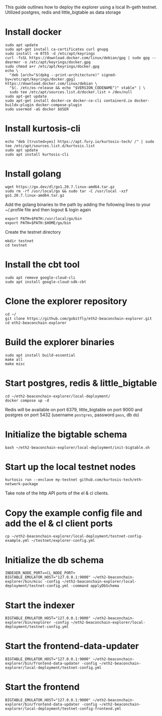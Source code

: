 This guide outlines how to deploy the explorer using a local lh-geth testnet. Utilized postgres, redis and little_bigtable as data storage

# Install docker
```
sudo apt update
sudo apt-get install ca-certificates curl gnupg
sudo install -m 0755 -d /etc/apt/keyrings
curl -fsSL https://download.docker.com/linux/debian/gpg | sudo gpg --dearmor -o /etc/apt/keyrings/docker.gpg
sudo chmod a+r /etc/apt/keyrings/docker.gpg
echo \
  "deb [arch="$(dpkg --print-architecture)" signed-by=/etc/apt/keyrings/docker.gpg] https://download.docker.com/linux/debian \
  "$(. /etc/os-release && echo "$VERSION_CODENAME")" stable" | \
  sudo tee /etc/apt/sources.list.d/docker.list > /dev/null
sudo apt-get update
sudo apt-get install docker-ce docker-ce-cli containerd.io docker-buildx-plugin docker-compose-plugin
sudo usermod -aG docker $USER
```
# Install kurtosis-cli
```
echo "deb [trusted=yes] https://apt.fury.io/kurtosis-tech/ /" | sudo tee /etc/apt/sources.list.d/kurtosis.list
sudo apt update
sudo apt install kurtosis-cli
```
# Install golang
```
wget https://go.dev/dl/go1.20.7.linux-amd64.tar.gz
sudo rm -rf /usr/local/go && sudo tar -C /usr/local -xzf go1.20.7.linux-amd64.tar.gz
```
Add the golang binaries to the path by adding the following lines to your ~/.profile file and then logout & login again
```
export PATH=$PATH:/usr/local/go/bin
export PATH=$PATH:$HOME/go/bin
```
Create the testnet directory
```
mkdir testnet
cd testnet
```
# Install the cbt tool
```
sudo apt remove google-cloud-cli
sudo apt install google-cloud-sdk-cbt
```
# Clone the explorer repository
```
cd ~/
git clone https://github.com/gobitfly/eth2-beaconchain-explorer.git
cd eth2-beaconchain-explorer
```
# Build the explorer binaries
```
sudo apt install build-essential
make all
make misc
```
# Start postgres, redis & little_bigtable
```
cd ~/eth2-beaconchain-explorer/local-deployment/
docker compose up -d
```
Redis will be available on port 6379, little_bigtable on port 9000 and postgres on port 5432 (username `postgres`, password `pass`, db `db`)
# Initialize the bigtable schema
```
bash ~/eth2-beaconchain-explorer/local-deployment/init-bigtable.sh
```
# Start up the local testnet nodes
```
kurtosis run --enclave my-testnet github.com/kurtosis-tech/eth-network-package
```
Take note of the http API ports of the el & cl clients.
# Copy the example config file and add the el & cl client ports
```
cp ~/eth2-beaconchain-explorer/local-deployment/testnet-config-example.yml ~/testnet/explorer-config.yml
```
# Initialize the db schema
```
INDEXER_NODE_PORT=<CL_NODE_PORT> BIGTABLE_EMULATOR_HOST="127.0.0.1:9000" ~/eth2-beaconchain-explorer/bin/misc -config ~/eth2-beaconchain-explorer/local-deployment/testnet-config.yml -command applyDbSchema
```
# Start the indexer
```
BIGTABLE_EMULATOR_HOST="127.0.0.1:9000" ~/eth2-beaconchain-explorer/bin/explorer -config ~/eth2-beaconchain-explorer/local-deployment/testnet-config.yml
```
# Start the frontend-data-updater
```
BIGTABLE_EMULATOR_HOST="127.0.0.1:9000" ~/eth2-beaconchain-explorer/bin/frontend-data-updater -config ~/eth2-beaconchain-explorer/local-deployment/testnet-config.yml
```
# Start the frontend
```
BIGTABLE_EMULATOR_HOST="127.0.0.1:9000" ~/eth2-beaconchain-explorer/bin/frontend-data-updater -config ~/eth2-beaconchain-explorer/local-deployment/testnet-config-frontend.yml
```
